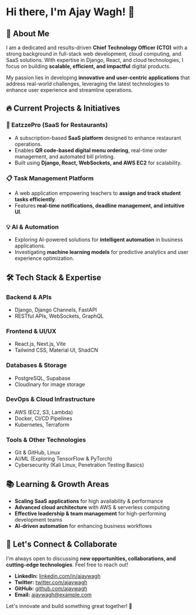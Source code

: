 # Hi there, I'm Ajay Wagh! 👋

## 🚀 About Me
I am a dedicated and results-driven **Chief Technology Officer (CTO)** with a strong background in full-stack web development, cloud computing, and SaaS solutions. With expertise in Django, React, and cloud technologies, I focus on building **scalable, efficient, and impactful** digital products.

My passion lies in developing **innovative and user-centric applications** that address real-world challenges, leveraging the latest technologies to enhance user experience and streamline operations.

## 🔥 Current Projects & Initiatives
### **🌟 EatzzePro (SaaS for Restaurants)**
- A subscription-based **SaaS platform** designed to enhance restaurant operations.
- Enables **QR code-based digital menu ordering**, real-time order management, and automated bill printing.
- Built using **Django, React, WebSockets, and AWS EC2** for scalability.

### **📋 Task Management Platform**
- A web application empowering teachers to **assign and track student tasks efficiently**.
- Features **real-time notifications, deadline management, and intuitive UI**.

### **💡 AI & Automation**
- Exploring AI-powered solutions for **intelligent automation** in business applications.
- Investigating **machine learning models** for predictive analytics and user experience optimization.

## 🛠️ Tech Stack & Expertise
### **Backend & APIs**
- Django, Django Channels, FastAPI
- RESTful APIs, WebSockets, GraphQL

### **Frontend & UI/UX**
- React.js, Next.js, Vite
- Tailwind CSS, Material UI, ShadCN

### **Databases & Storage**
- PostgreSQL, Supabase
- Cloudinary for image storage

### **DevOps & Cloud Infrastructure**
- AWS (EC2, S3, Lambda)
- Docker, CI/CD Pipelines
- Kubernetes, Terraform

### **Tools & Other Technologies**
- Git & GitHub, Linux
- AI/ML (Exploring TensorFlow & PyTorch)
- Cybersecurity (Kali Linux, Penetration Testing Basics)

## 📚 Learning & Growth Areas
- **Scaling SaaS applications** for high availability & performance
- **Advanced cloud architecture** with AWS & serverless computing
- **Effective leadership & team management** for high-performing development teams
- **AI-driven automation** for enhancing business workflows

## 💬 Let's Connect & Collaborate
I'm always open to discussing **new opportunities, collaborations, and cutting-edge technologies**. Feel free to reach out!

- **LinkedIn:** [linkedin.com/in/ajaywagh](#)
- **Twitter:** [twitter.com/ajaywagh](#)
- **GitHub:** [github.com/ajaywagh](#)
- **Email:** [ajaywagh@example.com](mailto:ajaywagh@example.com)

Let's innovate and build something great together! 🚀
